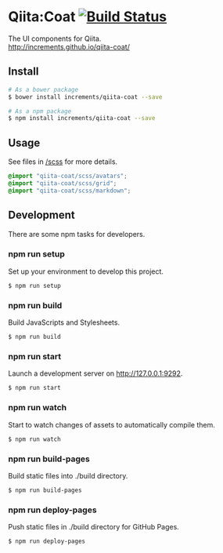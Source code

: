 # Qiita:Coat [![Build Status](https://travis-ci.org/increments/qiita-coat.svg?branch=master)](https://travis-ci.org/increments/qiita-coat)
The UI components for Qiita.  
http://increments.github.io/qiita-coat/

## Install
```sh
# As a bower package
$ bower install increments/qiita-coat --save

# As a npm package
$ npm install increments/qiita-coat --save
```

## Usage
See files in [/scss](/scss) for more details.

```scss
@import "qiita-coat/scss/avatars";
@import "qiita-coat/scss/grid";
@import "qiita-coat/scss/markdown";
```

## Development
There are some npm tasks for developers.

### npm run setup
Set up your environment to develop this project.

```
$ npm run setup
```

### npm run build
Build JavaScripts and Stylesheets.

```
$ npm run build
```

### npm run start
Launch a development server on http://127.0.0.1:9292.

```
$ npm run start
```

### npm run watch
Start to watch changes of assets to automatically compile them.

```
$ npm run watch
```

### npm run build-pages
Build static files into ./build directory.

```
$ npm run build-pages
```

### npm run deploy-pages
Push static files in ./build directory for GitHub Pages.

```
$ npm run deploy-pages
```
